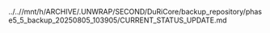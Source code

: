 ../..//mnt/h/ARCHIVE/.UNWRAP/SECOND/DuRiCore/backup_repository/phase5_5_backup_20250805_103905/CURRENT_STATUS_UPDATE.md
